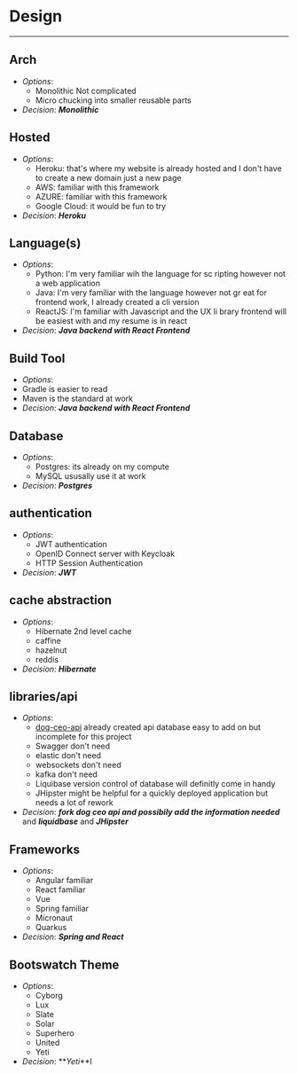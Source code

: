 # Design

---

## Arch

- _Options_:
  - Monolithic Not complicated
  - Micro chucking into smaller reusable parts
- _Decision_: **_Monolithic_**

## Hosted

- _Options_:
  - Heroku: that's where my website is already hosted and I don't have to create a new domain just a new page
  - AWS: familiar with this framework
  - AZURE: familiar with this framework
  - Google Cloud: it would be fun to try
- _Decision_: **_Heroku_**

## Language(s)

- _Options_:
  - Python: I'm very familiar wih the language for sc ripting however not a web application
  - Java: I'm very familiar with the language however not gr eat for frontend work, I already created a cli version
  - ReactJS: I'm familiar with Javascript and the UX li brary frontend will be easiest with and my resume is in react
- _Decision_: **_Java backend with React Frontend_**

## Build Tool

- _Options_:
- Gradle is easier to read
- Maven is the standard at work
- _Decision_: **_Java backend with React Frontend_**

## Database

- _Options_:
  - Postgres: its already on my compute
  - MySQL ususally use it at work
- _Decision_: **_Postgres_**

## authentication

- _Options_:
  - JWT authentication
  - OpenID Connect server with Keycloak
  - HTTP Session Authentication
- _Decision_: **_JWT_**

## cache abstraction

- _Options_:
  - Hibernate 2nd level cache
  - caffine
  - hazelnut
  - reddis
- _Decision_: **_Hibernate_**

## libraries/api

- _Options_:
  - [dog-ceo-api](https://github.com/ElliottLandsborough/dog-ceo-api) already created api database easy to add on but incomplete for this project
  - Swagger don't need
  - elastic don't need
  - websockets don't need
  - kafka don't need
  - Liquibase version control of database will definitly come in handy
  - JHipster might be helpful for a quickly deployed application but needs a lot of rework
- _Decision_: **_fork dog ceo api and possibily add the information needed_** and **_liquidbase_** and **_JHipster_**

## Frameworks

- _Options_:
  - Angular familiar
  - React familiar
  - Vue
  - Spring familiar
  - Micronaut
  - Quarkus
- _Decision_: **_Spring and React_**

## Bootswatch Theme

- _Options_:
  - Cyborg
  - Lux
  - Slate
  - Solar
  - Superhero
  - United
  - Yeti
- _Decision_: **_Yeti_**I
